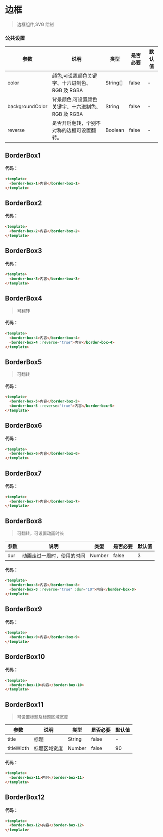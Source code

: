 # 边框

> 边框组件,SVG 绘制

### 公共设置

<div class="table-show">

| 参数            | 说明                                               | 类型     | 是否必要 | 默认值 |
| --------------- | -------------------------------------------------- | -------- | -------- | ------ |
| color           | 颜色,可设置颜色关键字、十六进制色、RGB 及 RGBA     | String[] | false    | -      |
| backgroundColor | 背景颜色,可设置颜色关键字、十六进制色、RGB 及 RGBA | String   | false    | -      |
| reverse         | 是否开启翻转，个别不对称的边框可设置翻转。         | Boolean  | false    | -      |

</div>

## BorderBox1


#### 代码：

```html
<template>
  <border-box-1>内容</border-box-1>
</template>
```

## BorderBox2


#### 代码：

```html
<template>
  <border-box-2>内容</border-box-2>
</template>
```

## BorderBox3


#### 代码：

```html
<template>
  <border-box-3>内容</border-box-3>
</template>
```

## BorderBox4

> 可翻转

#### 代码：

```html
<template>
  <border-box-4>内容</border-box-4>
  <border-box-4 :reverse="true">内容</border-box-4>
</template>
```

## BorderBox5

> 可翻转

#### 代码：

```html
<template>
  <border-box-5>内容</border-box-5>
  <border-box-5 :reverse="true">内容</border-box-5>
</template>
```

## BorderBox6


#### 代码：

```html
<template>
  <border-box-6>内容</border-box-6>
</template>
```

## BorderBox7


#### 代码：

```html
<template>
  <border-box-7>内容</border-box-7>
</template>
```

## BorderBox8

> 可翻转，可设置动画时长

<div class="table-show">

| 参数 | 说明                       | 类型   | 是否必要 | 默认值 |
| ---- | -------------------------- | ------ | -------- | ------ |
| dur  | 动画走过一周时，使用的时间 | Number | false    | 3      |

</div>


#### 代码：

```html
<template>
  <border-box-8>内容</border-box-8>
  <border-box-8 :reverse="true" :dur="10">内容</border-box-8>
</template>
```

## BorderBox9

#### 代码：

```html
<template>
  <border-box-9>内容</border-box-9>
</template>
```

## BorderBox10


#### 代码：

```html
<template>
  <border-box-10>内容</border-box-10>
</template>
```

## BorderBox11

> 可设置标题及标题区域宽度

<div class="table-show">

| 参数       | 说明         | 类型   | 是否必要 | 默认值 |
| ---------- | ------------ | ------ | -------- | ------ |
| title      | 标题         | String | false    | -      |
| titleWidth | 标题区域宽度 | Number | false    | 90     |

</div>


#### 代码：

```html
<template>
  <border-box-11>内容</border-box-11>
</template>
```


## BorderBox12

#### 代码：

```html
<template>
  <border-box-12>内容</border-box-12>
</template>
```